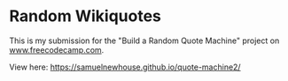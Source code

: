 # Random Wikiquotes

This is my submission for the "Build a Random Quote Machine" project on www.freecodecamp.com.

View here: https://samuelnewhouse.github.io/quote-machine2/